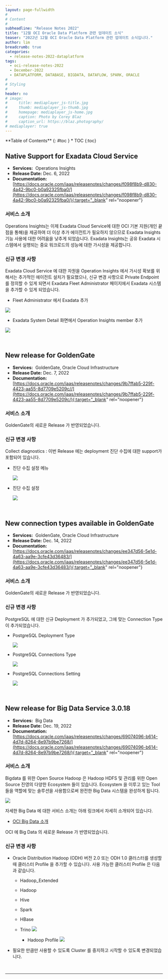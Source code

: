 ```yaml
---
layout: page-fullwidth
#
# Content
#
subheadline: "Release Notes 2022"
title: "12월 OCI Oracle Data Platform 관련 업데이트 소식"
teaser: "2022년 12월 OCI Oracle Data Platform 관련 업데이트 소식입니다."
author: lim
breadcrumb: true
categories:
  - release-notes-2022-dataplatform
tags:
  - oci-release-notes-2022
  - December-2022
  - DATAPLATFORM, DATABASE, BIGDATA, DATAFLOW, SPARK, ORACLE
#
# Styling
#
header: no
# image:
#     title: mediaplayer_js-title.jpg
#     thumb: mediaplayer_js-thumb.jpg
#     homepage: mediaplayer_js-home.jpg
#     caption: Photo by Corey Blaz
#     caption_url: https://blaz.photography/
# mediaplayer: true
---
```


<div class="panel radius" markdown="1">
**Table of Contents**
{: #toc }
*  TOC
{:toc}
</div>


## Native Support for Exadata Cloud Service
* **Services:**  Operations Insights
* **Release Date:** Dec. 6, 2022
* **Documentation:**
[https://docs.oracle.com/iaas/releasenotes/changes/f098f8b9-d830-4a42-9bc0-b0a92325fba0/](https://docs.oracle.com/iaas/releasenotes/changes/f098f8b9-d830-4a42-9bc0-b0a92325fba0/){:target="_blank" rel="noopener"}

### 서비스 소개
Operations Insights는 이제 Exadata Cloud Service에 대한 OCI 기본 지원(개인 끝점을 통해)을 제공하여 더 이상 추가 에이전트가 필요하지 않으므로 Exadata Insights 기능 사용에 대한 어려움을 낮추게 되었습니다. Exadata Insights는 공유 Exadata 시스템에서 실행되는 중요 워크로드의 성능에 대한 가시성을 제공합니다.


### 신규 변경 사항

Exadata Cloud Service 에 대한 자원을 Operation Insights 에서 가시성 확보를 위해서는 추가적인 에이전트 설치가 필요했으나, 신규 변경 사항으로 Private Endpoint 를 정의할 수 있게 되면서 Exadata Fleet Administrator 페이지에서 Exadata 시스템을 추가할 수 있게 되었습니다.

* Fleet Administrator 에서 Exadata 추가

![]({{site.urlblogimg2022_2023}}/assets/img/dataplatform/2022/release-note/db-bigdata/2022/12/01.oci_release_note_12_operation_insights_change_exa_support_01.png)

* Exadata System Detail 화면에서 Operation Insights member 추가

![]({{site.urlblogimg2022_2023}}/assets/img/dataplatform/2022/release-note/db-bigdata/2022/12/02.oci_release_note_12_operation_insights_change_exa_support_02.png)

<br>

## New release for GoldenGate
* **Services:**  GoldenGate, Oracle Cloud Infrastructure
* **Release Date:** Dec. 7, 2022
* **Documentation:**
[https://docs.oracle.com/iaas/releasenotes/changes/9b7ffab5-229f-4423-aa55-8d7709e5209c//](https://docs.oracle.com/iaas/releasenotes/changes/9b7ffab5-229f-4423-aa55-8d7709e5209c/){:target="_blank" rel="noopener"}

### 서비스 소개
GoldenGate의 새로운 Release 가 반영되었습니다. 

### 신규 변경 사항

Collect diagnostics : 이번 Release 에는 deployment 진단 수집에 대한 support가 포함되어 있습니다.

* 진단 수집 설정 메뉴

    ![]({{site.urlblogimg2022_2023}}/assets/img/dataplatform/2022/release-note/db-bigdata/2022/12/03.oci_release_note_12_goldengate_diagnostic_01.png)

* 진단 수집 설정

    ![]({{site.urlblogimg2022_2023}}/assets/img/dataplatform/2022/release-note/db-bigdata/2022/12/04.oci_release_note_12_goldengate_diagnostic_02.png)

<br>

## New connection types available in GoldenGate
* **Services:**  GoldenGate, Oracle Cloud Infrastructure
* **Release Date:** Dec. 14, 2022
* **Documentation:**
[https://docs.oracle.com/iaas/releasenotes/changes/ee347d56-5e1d-4a63-aa9e-3cfe43d36483/](https://docs.oracle.com/iaas/releasenotes/changes/ee347d56-5e1d-4a63-aa9e-3cfe43d36483/){:target="_blank" rel="noopener"}

### 서비스 소개
GoldenGate의 새로운 Release 가 반영되었습니다. 

### 신규 변경 사항

PostgreSQL 에 대한 신규 Deployment 가 추가되었고, 그에 맞는 Connection Type 이 추가되었습니다.

* PostgreSQL Deployment Type

    ![]({{site.urlblogimg2022_2023}}/assets/img/dataplatform/2022/release-note/db-bigdata/2022/12/05.oci_release_note_12_goldengate_new_db_01.png)

* PostgreSQL Connections Type

    ![]({{site.urlblogimg2022_2023}}/assets/img/dataplatform/2022/release-note/db-bigdata/2022/12/06.oci_release_note_12_goldengate_new_db_conn_01.png)

* PostgreSQL Connections Setting

    ![]({{site.urlblogimg2022_2023}}/assets/img/dataplatform/2022/release-note/db-bigdata/2022/12/07.oci_release_note_12_goldengate_new_db_conn_02.png)

<br>

## New release for Big Data Service 3.0.18
* **Services:**  Big Data
* **Release Date:** Dec. 19, 2022
* **Documentation:**
[https://docs.oracle.com/iaas/releasenotes/changes/69074096-b614-4d7d-8264-8e97b9be7268/](https://docs.oracle.com/iaas/releasenotes/changes/69074096-b614-4d7d-8264-8e97b9be7268/){:target="_blank" rel="noopener"}

### 서비스 소개
Bigdata 를 위한 Open Source Hadoop 은 Hadoop HDFS 및 관리를 위한 Open Source 진영의 다양한 Ecosystem 들이 있습니다. Ecosystem 을 이루고 있는 Tool 들을 역할에 맞는 솔루션을 사용함으로써 완전한 Big Data 시스템을 완성하게 됩니다.

![]({{site.urlblogimg2022_2023}}/assets/img/database/2022/05/06_oci_database_releasenote_bigdata_hadoop_echosystem.png)

자세한 Big Data 에 대한 서비스 소개는 아래 링크에서 자세히 소개되어 있습니다.

* [OCI Big Data 소개](/dataplatform/2022-10-07-oracle-bigdata-service-overview/)

OCI 에 Big Data 의 새로운 Release 가 반영되었습니다. 

### 신규 변경 사항

* Oracle Distribution Hadoop (ODH) 버전 2.0 또는 ODH 1.0 클러스터를 생성할 때 클러스터 Profile 을 추가할 수 있습니다. 사용 가능한 클러스터 Profile 은 다음과 같습니다.
    * Hadoop_Extended
    * Hadoop
    * Hive
    * Spark
    * HBase
    * Trino
        ![]({{site.urlblogimg2022_2023}}/assets/img/dataplatform/2022/release-note/db-bigdata/2022/12/08.oci_release_note_12_bigdata_cluster_profile_01.png)

      * Hadoop Profile
         ![]({{site.urlblogimg2022_2023}}/assets/img/dataplatform/2022/release-note/db-bigdata/2022/12/09.oci_release_note_12_bigdata_cluster_profile_02.png)     

* 필요한 만큼만 사용할 수 있도록 Cluster 를 중지하고 시작할 수 있도록 변경되었습니다.


<br>

---
